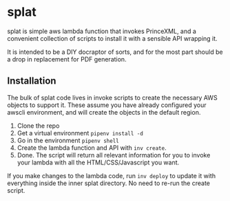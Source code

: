 # splat
splat is simple aws lambda function that invokes PrinceXML, and a convenient collection of scripts to install it with a sensible API wrapping it.

It is intended to be a DIY docraptor of sorts, and for the most part should be a drop in replacement for PDF generation.

## Installation
The bulk of splat code lives in invoke scripts to create the necessary AWS objects to support it. These assume you have already configured your awscli environment, and will create the objects in the default region.

1. Clone the repo
2. Get a virtual environment `pipenv install -d`
3. Go in the environment `pipenv shell`
6. Create the lambda function and API with `inv create`.
7. Done. The script will return all relevant information for you to invoke your lambda with all the HTML/CSS/Javascript you want.

If you make changes to the lambda code, run `inv deploy` to update it with everything inside the inner splat directory. No need to re-run the create script.
